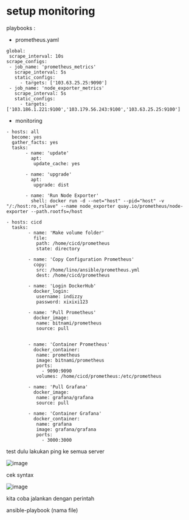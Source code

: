 # setup monitoring 


playbooks :

- prometheus.yaml

```
global:
 scrape_interval: 10s
scrape_configs:
 - job_name: 'prometheus_metrics'
   scrape_interval: 5s
   static_configs:
     - targets: ['103.63.25.25:9090']
 - job_name: 'node_exporter_metrics'
   scrape_interval: 5s
   static_configs:  
     - targets: ['103.186.1.221:9100','103.179.56.243:9100','103.63.25.25:9100']
```


- monitoring 



```
- hosts: all
  become: yes
  gather_facts: yes
  tasks:
       - name: 'update'
         apt:
          update_cache: yes

       - name: 'upgrade'
         apt:
          upgrade: dist

       - name: 'Run Node Exporter'
         shell: docker run -d --net="host" --pid="host" -v "/:/host:ro,rslave" --name node_exporter quay.io/prometheus/node-exporter --path.rootfs=/host

- hosts: cicd
  tasks:
        - name: 'Make volume folder'
          file:
           path: /home/cicd/prometheus
           state: directory

        - name: 'Copy Configuration Prometheus'
          copy:
           src: /home/lino/ansible/prometheus.yml
           dest: /home/cicd/prometheus

        - name: 'Login DockerHub'
          docker_login:
           username: indizzy
           password: xixixi123

        - name: 'Pull Prometheus'
          docker_image:
           name: bitnami/prometheus
           source: pull
           

        - name: 'Container Prometheus'
          docker_container:
           name: prometheus
           image: bitnami/prometheus
           ports:
             - 9090:9090
           volumes: /home/cicd/prometheus:/etc/prometheus

        - name: 'Pull Grafana'
          docker_image:
           name: grafana/grafana    
           source: pull

        - name: 'Container Grafana'
          docker_container:
           name: grafana
           image: grafana/grafana
           ports:
             - 3000:3000

```



test dulu lakukan ping ke semua server



![image](https://user-images.githubusercontent.com/18206510/193113503-8c8d7fd7-6508-4006-8c32-683ed5416f05.png)



cek syntax



![image](https://user-images.githubusercontent.com/18206510/193114169-ebb97b04-02e4-4fc2-9cec-7869eb1ea0ae.png)



kita coba jalankan dengan perintah 


ansible-playbook (nama file)







